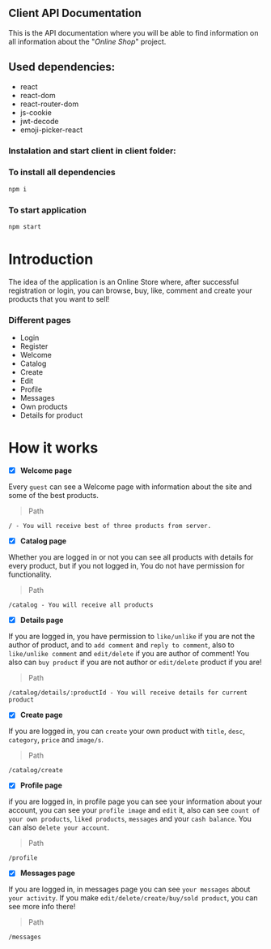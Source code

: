 ## Client API Documentation
This is the API documentation where you will be able to find information on all information about the "*Online Shop*" project.

## Used dependencies:
- react
- react-dom
- react-router-dom
- js-cookie
- jwt-decode
- emoji-picker-react

### Instalation and start client in client folder:

### To install all dependencies
```bash
npm i
```

### To start application
```bash
npm start
```
# Introduction
The idea of the application is an Online Store where, after successful registration or login, you can browse, buy, like, comment and create your products that you want to sell!

### Different pages
  - Login
  - Register
  - Welcome
  - Catalog
  - Create
  - Edit
  - Profile
  - Messages
  - Own products
  - Details for product

# How it works

- [x] **Welcome page**

Every ```guest``` can see a Welcome page with information about the site and some of the best products.

> Path
```
/ - You will receive best of three products from server.
```

- [x] **Catalog page**

Whether you are logged in or not you can see all products with details for every product, but if you not logged in, You do not have permission for functionality.

> Path
```
/catalog - You will receive all products
```

- [x] **Details page**

If you are logged in, you have permission to ```like/unlike``` if you are not the author of product, and to ```add comment``` and ```reply to comment```, also to ```like/unlike comment``` and ```edit/delete``` if you are author of comment! You also can ```buy product``` if you are not author or ```edit/delete``` product if you are!

> Path
```
/catalog/details/:productId - You will receive details for current product
```

- [x] **Create page**

If you are logged in, you can ```create``` your own product with ```title```, ```desc```, ```category```, ```price``` and ```image/s```.

> Path
```
/catalog/create
```

- [x] **Profile page**

if you are logged in, in profile page you can see your information about your account, you can see your ```profile image``` and ```edit``` it, also can see ```count of your own products```, ```liked products```, ```messages``` and your ```cash balance```. You can also ```delete your account```.

> Path
```
/profile
```

- [x] **Messages page**

If you are logged in, in messages page you can see ```your messages``` about ```your activity```. If you make ```edit/delete/create/buy/sold product```, you can see more info there!

> Path
```
/messages
```
